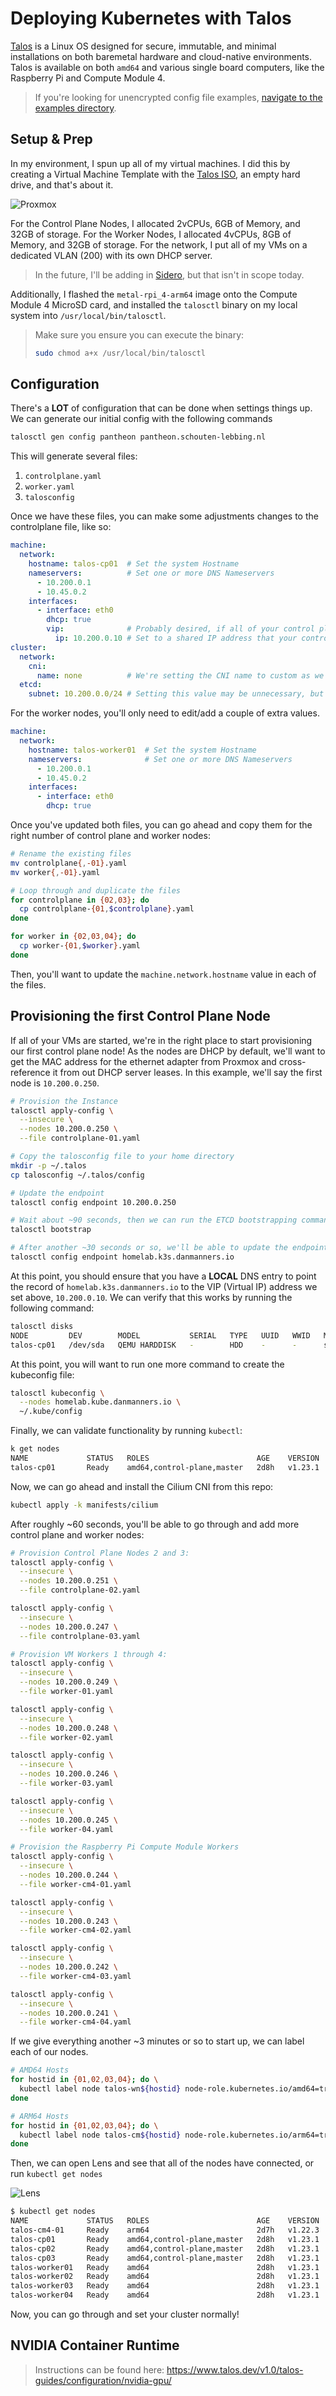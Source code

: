 # Deploying Kubernetes with Talos

[Talos](https://www.talos.dev/) is a Linux OS designed for secure, immutable, and minimal installations on both baremetal hardware and cloud-native environments. Talos is available on both `amd64` and various single board computers, like the Raspberry Pi and Compute Module 4.

> If you're looking for unencrypted config file examples, [navigate to the examples directory](examples/).

## Setup & Prep

In my environment, I spun up all of my virtual machines. I did this by creating a Virtual Machine Template with the [Talos ISO](https://github.com/talos-systems/talos/releases/tag/v0.14.2), an empty hard drive, and that's about it.

![Proxmox](screenshots/proxmox.png)

For the Control Plane Nodes, I allocated 2vCPUs, 6GB of Memory, and 32GB of storage. For the Worker Nodes, I allocated 4vCPUs, 8GB of Memory, and 32GB of storage. For the network, I put all of my VMs on a dedicated VLAN (200) with its own DHCP server.

> In the future, I'll be adding in [Sidero](https://www.sidero.dev/), but that isn't in scope today.

Additionally, I flashed the `metal-rpi_4-arm64` image onto the Compute Module 4 MicroSD card, and installed the `talosctl` binary on my local system into `/usr/local/bin/talosctl`.

> Make sure you ensure you can execute the binary:
> ```bash
> sudo chmod a+x /usr/local/bin/talosctl
> ```

## Configuration

There's a **LOT** of configuration that can be done when settings things up. We can generate our initial config with the following commands

```bash
talosctl gen config pantheon pantheon.schouten-lebbing.nl
```

This will generate several files:

1. `controlplane.yaml`
2. `worker.yaml`
3. `talosconfig`

Once we have these files, you can make some adjustments changes to the controlplane file, like so:

```yaml
machine:
  network:
    hostname: talos-cp01  # Set the system Hostname
    nameservers:          # Set one or more DNS Nameservers
      - 10.200.0.1
      - 10.45.0.2
    interfaces:
      - interface: eth0
        dhcp: true
        vip:              # Probably desired, if all of your control plane nodes are on the same L2 network
          ip: 10.200.0.10 # Set to a shared IP address that your control plane nodes will advertise
cluster:
  network:
    cni:
      name: none          # We're setting the CNI name to custom as we're going to install Cilium after the fact.
  etcd:
    subnet: 10.200.0.0/24 # Setting this value may be unnecessary, but it should allow the cluster ETCD discovery to the subnet listed.
```

For the worker nodes, you'll only need to edit/add a couple of extra values.

```yaml
machine:
  network:
    hostname: talos-worker01  # Set the system Hostname
    nameservers:              # Set one or more DNS Nameservers
      - 10.200.0.1
      - 10.45.0.2
    interfaces:
      - interface: eth0
        dhcp: true
```

Once you've updated both files, you can go ahead and copy them for the right number of control plane and worker nodes:

```bash
# Rename the existing files
mv controlplane{,-01}.yaml
mv worker{,-01}.yaml

# Loop through and duplicate the files
for controlplane in {02,03}; do
  cp controlplane-{01,$controlplane}.yaml
done

for worker in {02,03,04}; do
  cp worker-{01,$worker}.yaml
done
```

Then, you'll want to update the `machine.network.hostname` value in each of the files.

## Provisioning the first Control Plane Node

If all of your VMs are started, we're in the right place to start provisioning our first control plane node! As the nodes are DHCP by default, we'll want to get the MAC address for the ethernet adapter from Proxmox and cross-reference it from out DHCP server leases. In this example, we'll say the first node is `10.200.0.250`.

```bash
# Provision the Instance
talosctl apply-config \
  --insecure \
  --nodes 10.200.0.250 \
  --file controlplane-01.yaml

# Copy the talosconfig file to your home directory
mkdir -p ~/.talos
cp talosconfig ~/.talos/config

# Update the endpoint
talosctl config endpoint 10.200.0.250

# Wait about ~90 seconds, then we can run the ETCD bootstrapping command
talosctl bootstrap

# After another ~30 seconds or so, we'll be able to update the endpoint to the original Cluster Endpoint.
talosctl config endpoint homelab.k3s.danmanners.io
```

At this point, you should ensure that you have a **LOCAL** DNS entry to point the record of `homelab.k3s.danmanners.io` to the VIP (Virtual IP) address we set above, `10.200.0.10`. We can verify that this works by running the following command:

```bash
talosctl disks
NODE         DEV        MODEL           SERIAL   TYPE   UUID   WWID   MODALIAS      NAME   SIZE
talos-cp01   /dev/sda   QEMU HARDDISK   -        HDD    -      -      scsi:t-0x00   -      34 GB
```

At this point, you will want to run one more command to create the kubeconfig file:

```bash
talosctl kubeconfig \
  --nodes homelab.kube.danmanners.io \
  ~/.kube/config
```

Finally, we can validate functionality by running `kubectl`:

```bash
k get nodes
NAME             STATUS   ROLES                        AGE    VERSION
talos-cp01       Ready    amd64,control-plane,master   2d8h   v1.23.1
```

Now, we can go ahead and install the Cilium CNI from this repo:

```bash
kubectl apply -k manifests/cilium
```

After roughly ~60 seconds, you'll be able to go through and add more control plane and worker nodes:

```bash
# Provision Control Plane Nodes 2 and 3:
talosctl apply-config \
  --insecure \
  --nodes 10.200.0.251 \
  --file controlplane-02.yaml

talosctl apply-config \
  --insecure \
  --nodes 10.200.0.247 \
  --file controlplane-03.yaml

# Provision VM Workers 1 through 4:
talosctl apply-config \
  --insecure \
  --nodes 10.200.0.249 \
  --file worker-01.yaml

talosctl apply-config \
  --insecure \
  --nodes 10.200.0.248 \
  --file worker-02.yaml

talosctl apply-config \
  --insecure \
  --nodes 10.200.0.246 \
  --file worker-03.yaml

talosctl apply-config \
  --insecure \
  --nodes 10.200.0.245 \
  --file worker-04.yaml

# Provision the Raspberry Pi Compute Module Workers
talosctl apply-config \
  --insecure \
  --nodes 10.200.0.244 \
  --file worker-cm4-01.yaml

talosctl apply-config \
  --insecure \
  --nodes 10.200.0.243 \
  --file worker-cm4-02.yaml

talosctl apply-config \
  --insecure \
  --nodes 10.200.0.242 \
  --file worker-cm4-03.yaml

talosctl apply-config \
  --insecure \
  --nodes 10.200.0.241 \
  --file worker-cm4-04.yaml
```

If we give everything another ~3 minutes or so to start up, we can label each of our nodes.

```bash
# AMD64 Hosts
for hostid in {01,02,03,04}; do \
  kubectl label node talos-wn${hostid} node-role.kubernetes.io/amd64=true; 
done

# ARM64 Hosts
for hostid in {01,02,03,04}; do \
  kubectl label node talos-cm${hostid} node-role.kubernetes.io/arm64=true; 
done
```

Then, we can open Lens and see that all of the nodes have connected, or run `kubectl get nodes`

![Lens](screenshots/lens.png)

```bash
$ kubectl get nodes
NAME             STATUS   ROLES                        AGE    VERSION
talos-cm4-01     Ready    arm64                        2d7h   v1.22.3
talos-cp01       Ready    amd64,control-plane,master   2d8h   v1.23.1
talos-cp02       Ready    amd64,control-plane,master   2d8h   v1.23.1
talos-cp03       Ready    amd64,control-plane,master   2d8h   v1.23.1
talos-worker01   Ready    amd64                        2d8h   v1.23.1
talos-worker02   Ready    amd64                        2d8h   v1.23.1
talos-worker03   Ready    amd64                        2d8h   v1.23.1
talos-worker04   Ready    amd64                        2d8h   v1.23.1
```

Now, you can go through and set your cluster normally!

## NVIDIA Container Runtime

> Instructions can be found here: https://www.talos.dev/v1.0/talos-guides/configuration/nvidia-gpu/
